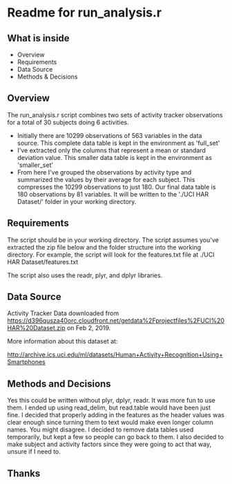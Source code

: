 # Readme for run_analysis.r
## What is inside
* Overview 
* Requirements
* Data Source
* Methods & Decisions

## Overview 
The run_analysis.r script combines two sets of activity tracker observations for a total of 30 subjects doing 6 activities.

* Initially there are 10299 observations of 563 variables in the data source. This complete data table is kept in the environment as 'full_set'
* I've extracted only the columns that represent a mean or standard deviation value. This smaller data table is kept in the environment as 'smaller_set'
* From here I've grouped the observations by activity type and summarized the values by their average for each subject. This compresses the 10299 observations to just 180. Our final data table is 180 observations by 81 variables.  It will be written to the './UCI HAR Dataset/' folder in your working directory.

## Requirements
The script should be in your working directory. The script assumes you've extracted the zip file below and the folder structure into the working directory.  For example, the script will look for the features.txt file at ./UCI HAR Dataset/features.txt

The script also uses the readr, plyr, and dplyr libraries.

## Data Source
Activity Tracker Data downloaded from
https://d396qusza40orc.cloudfront.net/getdata%2Fprojectfiles%2FUCI%20HAR%20Dataset.zip
on Feb 2, 2019.

More information about this dataset at:

http://archive.ics.uci.edu/ml/datasets/Human+Activity+Recognition+Using+Smartphones

## Methods and Decisions
Yes this could be written without plyr, dplyr, readr. It was more fun to use them.
I ended up using read_delim, but read.table would have been just fine.
I decided that properly adding in the features as the header values was clear enough since turning them to text would make even longer column names.  You might disagree.
I decided to remove data tables used temporarily, but kept a few so people can go back to them. I also decided to make subject and activity factors since they were going to act that way, unsure if I need to.

## Thanks

